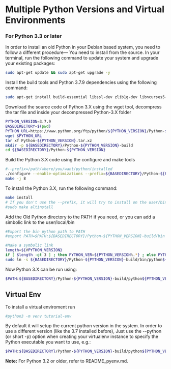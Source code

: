 # Multiple Python Versions and Virtual Environments

### For Python 3.3 or later

<par>
In order to install an old Python  in your Debian based system, you need to follow a different procedure— You need to install from the source.
In your terminal, run the following command to update your system and upgrade your existing packages:
</par>

```bash
sudo apt-get update && sudo apt-get upgrade -y
```
<par>
Install the build tools and Python 3.7.9 dependencies using the following command:
</par>

```bash
sudo apt-get install build-essential libssl-dev zlib1g-dev libncurses5-dev libncursesw5-dev libreadline-dev libsqlite3-dev libgdbm-dev libdb5.3-dev libbz2-dev libexpat1-dev liblzma-dev tk-dev libffi-dev
```
<par>
Download the source code of Python 3.X using the wget tool, decompress the tar file and inside your decompressed Python-3.X folder
</apr>

```bash
PYTHON_VERSION=3.7.9
BASEDIRECTORY=$(pwd)
PYTHON_URL=https://www.python.org/ftp/python/${PYTHON_VERSION}/Python-${PYTHON_VERSION}.tar.xz
wget $PYTHON_URL
tar xf Python-${PYTHON_VERSION}.tar.xz
mkdir -p ${BASEDIRECTORY}/Python-${PYTHON_VERSION}-build
cd ${BASEDIRECTORY}/Python-${PYTHON_VERSION}

```
<par>
Build the Python 3.X code using the configure and make tools
</par>
 
```bash
#--prefix=/path/where/you/want/python/installed
./configure --enable-optimizations --prefix=${BASEDIRECTORY}/Python-${PYTHON_VERSION}-build --cache-file=${BASEDIRECTORY}/Python-${PYTHON_VERSION}/cache-file
make -j 8
```

<par>
To install the Python 3.X, run the following command:
</par>

```bash
make install
# If you don't use the --prefix, it will try to install on the user/bin, then you should use altinstall in order to evade compatibility isues
#sudo make altinstall
```
</par>
Add the Old Python directory to the PATH if you need, or you can add a simbolic link to the user/local/bin

</par>

```bash
#Export the bin python path to PATH
#export PATH=$PATH:${BASEDIRECTORY}/Python-${PYTHON_VERSION}-build/bin

#Make a symbolic link
length=${#PYTHON_VERSION}
if [ $length -gt 3 ] ; then PYTHON_VER=${PYTHON_VERSION%.*} ; else PYTHON_VER=${PYTHON_VERSION} ;fi
sudo ln -s ${BASEDIRECTORY}/Python-${PYTHON_VERSION}-build/bin/python${PYTHON_VER} /usr/local/bin/python${PYTHON_VER} 
```

<par>
Now Python 3.X can be run using:
</par>

```bash
$PATH:${BASEDIRECTORY}/Python-${PYTHON_VERSION}-build/python${PYTHON_VERSION}
```

## Virtual Env
<par>
To install a virtual enviroment run
</par>

```bash
#python3 -m venv tutorial-env
```
By default it will setup the current python version in the system. In order to use a different version (like the 3.7 installed before), Just use the --python (or short -p) option when creating your virtualenv instance to specify the Python executable you want to use, e.g.:

```bash
$PATH:${BASEDIRECTORY}/Python-${PYTHON_VERSION}-build/python${PYTHON_VERSION} -m venv Name-env
```

__Note:__ For Python 3.2 or older, refer to README_pyenv.md.
